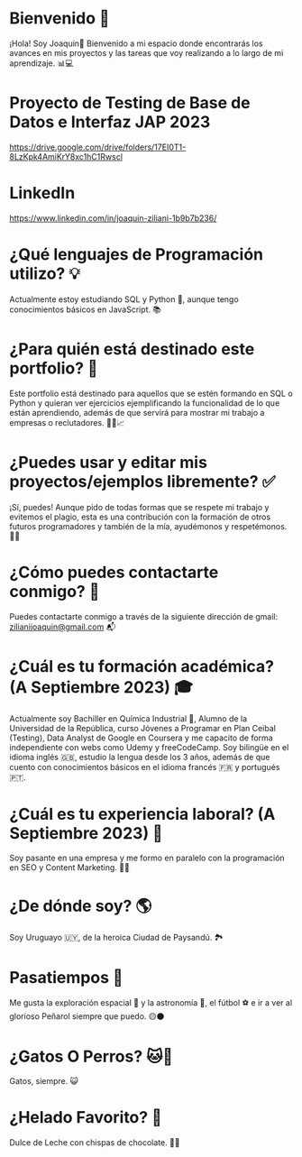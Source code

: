 # Bienvenido 🚀

¡Hola! Soy Joaquin👋
Bienvenido a mi espacio donde encontrarás los avances en mis proyectos y las tareas que voy realizando a lo largo de mi aprendizaje. 📊💻

# Proyecto de Testing de Base de Datos e Interfaz JAP 2023

https://drive.google.com/drive/folders/17EI0T1-8LzKpk4AmiKrY8xc1hC1Rwscl

# LinkedIn

https://www.linkedin.com/in/joaquin-ziliani-1b9b7b236/

# ¿Qué lenguajes de Programación utilizo? 💡

Actualmente estoy estudiando SQL y Python 🐍, aunque tengo conocimientos básicos en JavaScript. 📚

# ¿Para quién está destinado este portfolio? 🎯

Este portfolio está destinado para aquellos que se estén formando en SQL o Python y quieran ver ejercicios ejemplificando la funcionalidad de lo que están aprendiendo, además de que servirá para mostrar mi trabajo a empresas o reclutadores. 👨‍💼📈

# ¿Puedes usar y editar mis proyectos/ejemplos libremente? ✅

¡Sí, puedes! Aunque pido de todas formas que se respete mi trabajo y evitemos el plagio, esta es una contribución con la formación de otros futuros programadores y también de la mía, ayudémonos y respetémonos. 🙏📝

# ¿Cómo puedes contactarte conmigo? 📧

Puedes contactarte conmigo a través de la siguiente dirección de gmail: zilianijoaquin@gmail.com 📬

# ¿Cuál es tu formación académica? (A Septiembre 2023) 🎓

Actualmente soy Bachiller en Química Industrial 🧪, Alumno de la Universidad de la República, curso Jóvenes a Programar en Plan Ceibal (Testing), Data Analyst de Google en Coursera y me capacito de forma independiente con webs como Udemy y freeCodeCamp. Soy bilingüe en el idioma inglés 🇬🇧, estudio la lengua desde los 3 años, además de que cuento con conocimientos básicos en el idioma francés 🇫🇷 y portugués 🇵🇹. 

# ¿Cuál es tu experiencia laboral? (A Septiembre 2023) 💼

Soy pasante en una empresa y me formo en paralelo con la programación en SEO y Content Marketing. 👨‍💻

# ¿De dónde soy? 🌎

Soy Uruguayo 🇺🇾, de la heroica Ciudad de Paysandú. 🏞️

# Pasatiempos 🌌

Me gusta la exploración espacial 🚀 y la astronomía 🔭, el fútbol ⚽ e ir a ver al glorioso Peñarol siempre que puedo. 🟡⚫

# ¿Gatos O Perros? 🐱🐶

Gatos, siempre. 😺

# ¿Helado Favorito? 🍨

Dulce de Leche con chispas de chocolate. 🍫🍦

